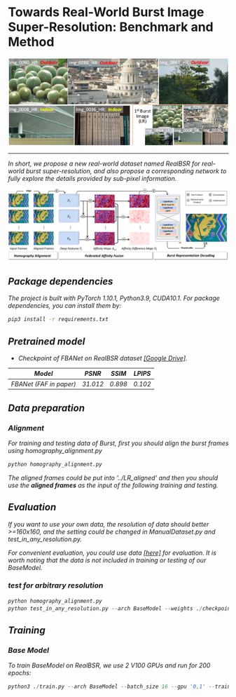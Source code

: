 # Towards Real-World Burst Image Super-Resolution: Benchmark and Method 
![Details](figs/realbsr_eg.png)
<hr>
<i> In short, we propose a new real-world dataset named RealBSR for real-world burst super-resolution, and also propose a corresponding network to fully explore the details provided by sub-pixel information.

![Overview](figs/Framework.png)

## Package dependencies
The project is built with PyTorch 1.10.1, Python3.9, CUDA10.1. For package dependencies, you can install them by:
```bash
pip3 install -r requirements.txt
```

## Pretrained model

- Checkpoint of FBANet on RealBSR dataset [[Google Drive]](https://drive.google.com/file/d/1Gc-xp_MAi6_rLTfEAT9N50ERgbfz3b4A/view?usp=drive_link).

|               Model                |  PSNR  | SSIM  | LPIPS |
|:----------------------------------:|:------:|:-----:|:-----:|
|       FBANet (FAF in paper)        | 31.012 | 0.898 | 0.102 |

## Data preparation 
### Alignment
For training and testing data of Burst, first you should align the burst frames using homography_alignment.py
```python
python homography_alignment.py
```
The aligned frames could be put into '../LR_aligned' and then you should use the **aligned frames** as the input of the following training and testing.


## Evaluation
If you want to use your own data, the resolution of data should better >=160x160, and the setting could be changed in ManualDataset.py and test_in_any_resolution.py.

For convenient evaluation, you could use data [[here]](https://drive.google.com/file/d/1I9WZCB8MGEc4MJe_WJXhx50AakbK15aL/view?usp=sharing) for evaluation.
It is worth noting that the data is not included in training or testing of our BaseModel.

### test for arbitrary resolution

```python
python homography_alignment.py
python test_in_any_resolution.py --arch BaseModel --weights ./checkpoints/FAF/model_best.pth --save_images
```


## Training
### Base Model
To train BaseModel on RealBSR, we use 2 V100 GPUs and run for 200 epochs:

```python
python3 ./train.py --arch BaseModel --batch_size 16 --gpu '0,1' --train_ps 160 --env 64_0523_MotionMFSR_FAF --embed_dim 64 --warmup
```

